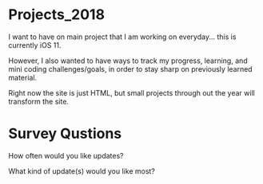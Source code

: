 # Projects_2018

I want to have on main project that I am working on everyday... this is currently iOS 11. 

However, I also wanted to have ways to track my progress, learning, and mini coding challenges/goals, 
in order to stay sharp on previously learned material. 

Right now the site is just HTML, but small projects through out the year will transform the site. 




# Survey Qustions

How often would you like updates?

What kind of update(s) would you like most? 